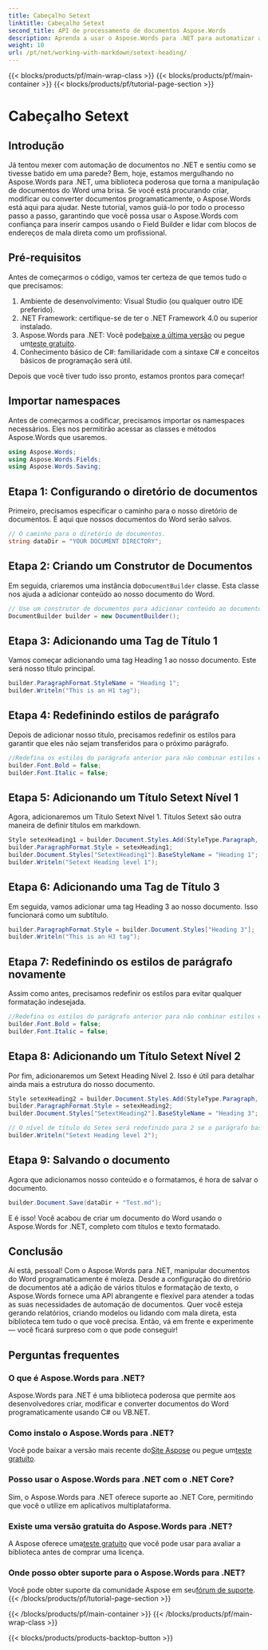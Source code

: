 ```yaml
---
title: Cabeçalho Setext
linktitle: Cabeçalho Setext
second_title: API de processamento de documentos Aspose.Words
description: Aprenda a usar o Aspose.Words para .NET para automatizar a criação e a formatação de documentos do Word com este tutorial abrangente e passo a passo.
weight: 10
url: /pt/net/working-with-markdown/setext-heading/
---
```


{{< blocks/products/pf/main-wrap-class >}}
{{< blocks/products/pf/main-container >}}
{{< blocks/products/pf/tutorial-page-section >}}

# Cabeçalho Setext

## Introdução

Já tentou mexer com automação de documentos no .NET e sentiu como se tivesse batido em uma parede? Bem, hoje, estamos mergulhando no Aspose.Words para .NET, uma biblioteca poderosa que torna a manipulação de documentos do Word uma brisa. Se você está procurando criar, modificar ou converter documentos programaticamente, o Aspose.Words está aqui para ajudar. Neste tutorial, vamos guiá-lo por todo o processo passo a passo, garantindo que você possa usar o Aspose.Words com confiança para inserir campos usando o Field Builder e lidar com blocos de endereços de mala direta como um profissional.

## Pré-requisitos

Antes de começarmos o código, vamos ter certeza de que temos tudo o que precisamos:

1. Ambiente de desenvolvimento: Visual Studio (ou qualquer outro IDE preferido).
2. .NET Framework: certifique-se de ter o .NET Framework 4.0 ou superior instalado.
3.  Aspose.Words para .NET: Você pode[baixe a última versão](https://releases.aspose.com/words/net/) ou pegue um[teste gratuito](https://releases.aspose.com/).
4. Conhecimento básico de C#: familiaridade com a sintaxe C# e conceitos básicos de programação será útil.

Depois que você tiver tudo isso pronto, estamos prontos para começar!

## Importar namespaces

Antes de começarmos a codificar, precisamos importar os namespaces necessários. Eles nos permitirão acessar as classes e métodos Aspose.Words que usaremos.

```csharp
using Aspose.Words;
using Aspose.Words.Fields;
using Aspose.Words.Saving;
```

## Etapa 1: Configurando o diretório de documentos

Primeiro, precisamos especificar o caminho para o nosso diretório de documentos. É aqui que nossos documentos do Word serão salvos.

```csharp
// O caminho para o diretório de documentos.
string dataDir = "YOUR DOCUMENT DIRECTORY";
```

## Etapa 2: Criando um Construtor de Documentos

 Em seguida, criaremos uma instância do`DocumentBuilder` classe. Esta classe nos ajuda a adicionar conteúdo ao nosso documento do Word.

```csharp
// Use um construtor de documentos para adicionar conteúdo ao documento.
DocumentBuilder builder = new DocumentBuilder();
```

## Etapa 3: Adicionando uma Tag de Título 1

Vamos começar adicionando uma tag Heading 1 ao nosso documento. Este será nosso título principal.

```csharp
builder.ParagraphFormat.StyleName = "Heading 1";
builder.Writeln("This is an H1 tag");
```

## Etapa 4: Redefinindo estilos de parágrafo

Depois de adicionar nosso título, precisamos redefinir os estilos para garantir que eles não sejam transferidos para o próximo parágrafo.

```csharp
//Redefina os estilos do parágrafo anterior para não combinar estilos entre parágrafos.
builder.Font.Bold = false;
builder.Font.Italic = false;
```

## Etapa 5: Adicionando um Título Setext Nível 1

Agora, adicionaremos um Título Setext Nível 1. Títulos Setext são outra maneira de definir títulos em markdown.

```csharp
Style setexHeading1 = builder.Document.Styles.Add(StyleType.Paragraph, "SetextHeading1");
builder.ParagraphFormat.Style = setexHeading1;
builder.Document.Styles["SetextHeading1"].BaseStyleName = "Heading 1";
builder.Writeln("Setext Heading level 1");
```

## Etapa 6: Adicionando uma Tag de Título 3

Em seguida, vamos adicionar uma tag Heading 3 ao nosso documento. Isso funcionará como um subtítulo.

```csharp
builder.ParagraphFormat.Style = builder.Document.Styles["Heading 3"];
builder.Writeln("This is an H3 tag");
```

## Etapa 7: Redefinindo os estilos de parágrafo novamente

Assim como antes, precisamos redefinir os estilos para evitar qualquer formatação indesejada.

```csharp
//Redefina os estilos do parágrafo anterior para não combinar estilos entre parágrafos.
builder.Font.Bold = false;
builder.Font.Italic = false;
```

## Etapa 8: Adicionando um Título Setext Nível 2

Por fim, adicionaremos um Setext Heading Nível 2. Isso é útil para detalhar ainda mais a estrutura do nosso documento.

```csharp
Style setexHeading2 = builder.Document.Styles.Add(StyleType.Paragraph, "SetextHeading2");
builder.ParagraphFormat.Style = setexHeading2;
builder.Document.Styles["SetextHeading2"].BaseStyleName = "Heading 3";

// O nível de título do Setex será redefinido para 2 se o parágrafo base tiver um nível de título maior que 2.
builder.Writeln("Setext Heading level 2");
```

## Etapa 9: Salvando o documento

Agora que adicionamos nosso conteúdo e o formatamos, é hora de salvar o documento.

```csharp
builder.Document.Save(dataDir + "Test.md");
```

E é isso! Você acabou de criar um documento do Word usando o Aspose.Words for .NET, completo com títulos e texto formatado.

## Conclusão

Aí está, pessoal! Com o Aspose.Words para .NET, manipular documentos do Word programaticamente é moleza. Desde a configuração do diretório de documentos até a adição de vários títulos e formatação de texto, o Aspose.Words fornece uma API abrangente e flexível para atender a todas as suas necessidades de automação de documentos. Quer você esteja gerando relatórios, criando modelos ou lidando com mala direta, esta biblioteca tem tudo o que você precisa. Então, vá em frente e experimente — você ficará surpreso com o que pode conseguir!

## Perguntas frequentes

### O que é Aspose.Words para .NET?
Aspose.Words para .NET é uma biblioteca poderosa que permite aos desenvolvedores criar, modificar e converter documentos do Word programaticamente usando C# ou VB.NET.

### Como instalo o Aspose.Words para .NET?
 Você pode baixar a versão mais recente do[Site Aspose](https://releases.aspose.com/words/net/) ou pegue um[teste gratuito](https://releases.aspose.com/).

### Posso usar o Aspose.Words para .NET com o .NET Core?
Sim, o Aspose.Words para .NET oferece suporte ao .NET Core, permitindo que você o utilize em aplicativos multiplataforma.

### Existe uma versão gratuita do Aspose.Words para .NET?
 A Aspose oferece uma[teste gratuito](https://releases.aspose.com/) que você pode usar para avaliar a biblioteca antes de comprar uma licença.

### Onde posso obter suporte para o Aspose.Words para .NET?
 Você pode obter suporte da comunidade Aspose em seu[fórum de suporte](https://forum.aspose.com/c/words/8).
{{< /blocks/products/pf/tutorial-page-section >}}

{{< /blocks/products/pf/main-container >}}
{{< /blocks/products/pf/main-wrap-class >}}

{{< blocks/products/products-backtop-button >}}
